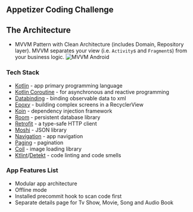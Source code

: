 ## Appetizer Coding Challenge ##

## The Architecture ##
* MVVM Pattern with Clean Architecture (includes Domain, Repository layer). MVVM separates your view (i.e. `Activity`s and `Fragment`s) from your business logic.
![MVVM Android](https://krify.co/wp-content/uploads/2019/06/MVVM-for-Android-App-Development.png)

### Tech Stack ###
- [Kotlin](https://kotlinlang.org/) - app primary programming language
- [Kotlin Coroutine](https://github.com/Kotlin/kotlinx.coroutines) - for asynchronous and reactive programming
- [Databinding](https://developer.android.com/topic/libraries/data-binding) - binding observable data to xml
- [Epoxy](https://github.com/airbnb/epoxy) - building complex screens in a RecyclerView
- [Koin](https://github.com/InsertKoinIO/koin) - dependency injection framework
- [Room](https://developer.android.com/topic/libraries/architecture/room) - persistent database library
- [Retrofit](https://square.github.io/retrofit/) - a type-safe HTTP client
- [Moshi](https://github.com/square/moshi) - JSON library
- [Navigation](https://developer.android.com/guide/navigation) - app navigation
- [Paging](https://developer.android.com/guide/navigation) - pagination
- [Coil](https://github.com/coil-kt/coil) - image loading library
- [Ktlint](https://github.com/pinterest/ktlint)/[Detekt](https://github.com/detekt/detekt) - code linting and code smells

### App Features List ###
- Modular app architecture
- Offline mode
- Installed precommit hook to scan code first
- Separate details page for Tv Show, Movie, Song and Audio Book
